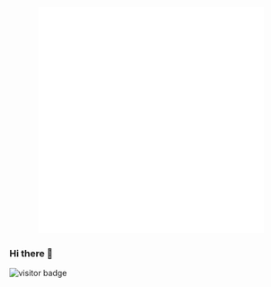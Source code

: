 
<div align="center">
    <img src="https://raw.githubusercontent.com/brandonswansfeger/brandonswansfeger/9a45f88d3260af34c3900f5e03b04d6631b9a09b/banner_twocolors.svg?token=AU7TZPBMU6EZBYHBKCVLKSDBXEF2M" width="400" height="400" alt="css-in-readme">
</div>

### Hi there 👋
![visitor badge](https://visitor-badge.glitch.me/badge?page_id=brandonswansfeger.visitor-badge)
<!--
**brandonswansfeger/brandonswansfeger** is a ✨ _special_ ✨ repository because its `README.md` (this file) appears on your GitHub profile.
![visitors](https://visitor-badge.glitch.me/badge?page_id=brandonswansfeger.brandonswansfeger)
Here are some ideas to get you started:

- 🔭 I’m currently working on ...
- 🌱 I’m currently learning ...
- 👯 I’m looking to collaborate on ...
- 🤔 I’m looking for help with ...
- 💬 Ask me about ...
- 📫 How to reach me: ...
- 😄 Pronouns: ...
- ⚡ Fun fact: ...
-->
